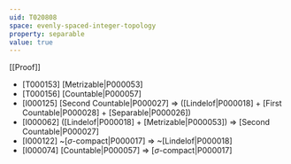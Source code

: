 ```yaml
---
uid: T020808
space: evenly-spaced-integer-topology
property: separable
value: true
---
```

[[Proof]]

* [T000153] [Metrizable|P000053]
* [T000156] [Countable|P000057]
* [I000125] [Second Countable|P000027] => ([Lindelof|P000018] + [First Countable|P000028] + [Separable|P000026])
* [I000062] ([Lindelof|P000018] + [Metrizable|P000053]) => [Second Countable|P000027]
* [I000122] ~[$\sigma$-compact|P000017] => ~[Lindelof|P000018]
* [I000074] [Countable|P000057] => [$\sigma$-compact|P000017]

